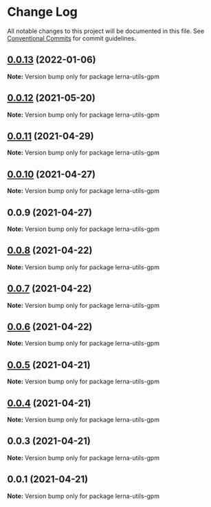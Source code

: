 # Change Log

All notable changes to this project will be documented in this file.
See [Conventional Commits](https://conventionalcommits.org) for commit guidelines.

## [0.0.13](https://github.com/imcuttle/lerna-gpm/compare/lerna-utils-gpm@0.0.12...lerna-utils-gpm@0.0.13) (2022-01-06)

**Note:** Version bump only for package lerna-utils-gpm

## [0.0.12](https://github.com/imcuttle/lerna-commands/compare/lerna-utils-gpm@0.0.11...lerna-utils-gpm@0.0.12) (2021-05-20)

**Note:** Version bump only for package lerna-utils-gpm

## [0.0.11](https://github.com/imcuttle/lerna-commands/compare/lerna-utils-gpm@0.0.10...lerna-utils-gpm@0.0.11) (2021-04-29)

**Note:** Version bump only for package lerna-utils-gpm

## [0.0.10](https://github.com/imcuttle/lerna-commands/compare/lerna-utils-gpm@0.0.9...lerna-utils-gpm@0.0.10) (2021-04-27)

**Note:** Version bump only for package lerna-utils-gpm

## 0.0.9 (2021-04-27)

**Note:** Version bump only for package lerna-utils-gpm

## [0.0.8](https://github.com/imcuttle/lerna-commands/compare/v0.0.6...v0.0.8) (2021-04-22)

**Note:** Version bump only for package lerna-utils-gpm

## [0.0.7](https://github.com/imcuttle/lerna-commands/compare/v0.0.6...v0.0.7) (2021-04-22)

**Note:** Version bump only for package lerna-utils-gpm

## [0.0.6](https://github.com/imcuttle/lerna-commands/compare/v0.0.5...v0.0.6) (2021-04-22)

**Note:** Version bump only for package lerna-utils-gpm

## [0.0.5](https://github.com/imcuttle/lerna-commands/compare/v0.0.4...v0.0.5) (2021-04-21)

**Note:** Version bump only for package lerna-utils-gpm

## [0.0.4](https://github.com/imcuttle/lerna-commands/compare/v0.0.3...v0.0.4) (2021-04-21)

**Note:** Version bump only for package lerna-utils-gpm

## 0.0.3 (2021-04-21)

**Note:** Version bump only for package lerna-utils-gpm

## 0.0.1 (2021-04-21)

**Note:** Version bump only for package lerna-utils-gpm
